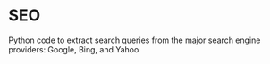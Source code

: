 # SEO
Python code to extract search queries from the major search engine providers: Google, Bing, and Yahoo
